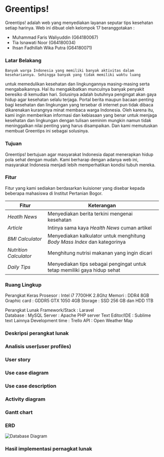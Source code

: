 # Greentips!
Greentips! adalah web yang menyediakan layanan seputar tips kesehatan setiap harinya. Web ini dibuat oleh kelompok 17 beranggotakan :

  - Muhammad Faris Waliyuddin (G64180067)
  - Tia Isnawati Noor (G64180034)
  - Ihsan Fadhillah Wika Putra (G64180071)
### Latar Belakang
	Banyak warga Indonesia yang memiliki banyak aktivitas dalam kesehariannya. Sehingga banyak yang tidak memiliki waktu luang 
  untuk memedulikan kesehatan dan lingkungannya masing-masing serta mengabaikannya. Hal itu mengakibatkan munculnya banyak 
  penyakit beresiko di kemudian hari. Solusinya adalah butuhnya pengingat akan gaya hidup agar kesehatan selalu terjaga. Portal 
  berita maupun bacaan penting bagi kesehatan dan lingkungan yang tersebar di internet pun tidak dibaca dikarenakan kurangnya minat 
  membaca warga Indonesia. Oleh karena itu, kami ingin memberikan informasi dan kebiasaan yang benar untuk menjaga kesehatan dan           lingkungan dengan tulisan seminim mungkin namun tidak meninggalkan nilai penting yang harus disampaikan. Dan kami memutuskan membuat     Greentips ini sebagai solusinya.

### Tujuan
Greentips! bertujuan agar masyarakat Indonesia dapat menerapkan hidup pola sehat dengan mudah. Kami berharap dengan adanya web ini, masyarakat Indonesia menjadi lebih memperhatikan kondisi tubuh mereka.

### Fitur
Fitur yang kami sediakan berdasarkan kuisioner yang disebar kepada beberapa mahasiswa di Institut Pertanian Bogor.

| Fitur | Keterangan |
| ----- | ---------- |
| *Heatlh News* | Menyediakan berita terkini mengenai kesehatan |
| *Article* | Intinya sama kaya *Health News* cuman artikel |
| *BMI Calculator* | Menyediakan kalkulator untuk menghitung *Body Mass Index* dan kategorinya |
| *Nutrition Calculator* | Menghitung nutrisi makanan yang ingin dicari |
| *Daily Tips* | Menyediakan tips sebagai pengingat untuk tetap memiliki gaya hidup sehat |

### Ruang Lingkup
Perangkat Keras 
Prosesor 	: Intel i7 7700HK 2.8Ghz
Memori	: DDR4 8GB
Graphic card 	: GDDR5 GTX 1050 4GB
Storage 	: SSD 256 GB dan HDD 1TB

Perangkat Lunak 
Framework/Stack 	: Laravel					
Database 		: MySQL
Server 			: Apache PHP server
Text Editor/IDE	: Sublime text
Lainnya 
Development time 	: Trello
API			: Open Weather Map

### Deskripsi perangkat lunak

### Analisis user(user profiles)

### User story
### Use case diagram
### Use case description
### Activity diagram
### Gantt chart
### ERD
![Database Diagram](greentips(1).png)
### Hasil implementasi pernagkat lunak
